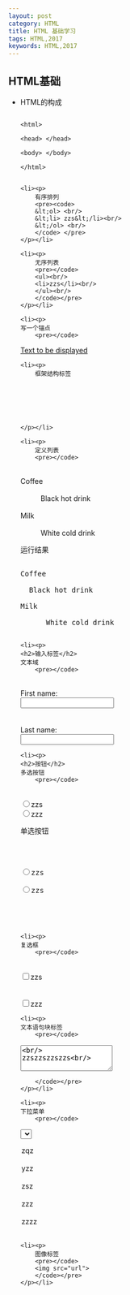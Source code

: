 ```yaml
---
layout: post
category: HTML
title: HTML 基础学习 
tags: HTML,2017
keywords: HTML,2017
---
```

<h2>HTML基础</h2>
<ul>
	<li><p>
	HTML的构成
		<pre><code>
&lt;html&gt;		   <br/>
&lt;head&gt; &lt;/head> <br/> 
&lt;body&gt; &lt;/body> <br/>
&lt;/html>
		</code></pre>
	</p></li>

	<li><p>
		有序排列
		<pre><code>
		&lt;ol> <br/>
		&lt;li> zzs&lt;/li><br/>
		&lt;/ol> <br/>
		</code> </pre>
	</p></li>

	<li><p>
		无序列表
		<pre></code>
		<ul><br/>
		<li>zzs</li><br/>
		</ul><br/>
		</code></pre>
	</p></li>

	<li><p>
	写一个锚点
		<pre></code>
<a href="网站地址">Text to be displayed</a>
		</code></pre>
	</p></li>

	<li><p>
		框架结构标签
<pre></code><br/>
<ifram e src="相对路径"><br/>
</code></pre>
	</p></li>

	<li><p>
		定义列表
		<pre></code>
<dl><br/>
<dt>Coffee</dt><br/>
<dd>Black hot drink</dd><br/>
<dt>Milk</dt><br/>
<dd>White cold drink</dd>
</dl>
		</code></pre>
		运行结果
		<pre></code>
Coffee<br/>
&nbsp;&nbsp;Black hot drink<br/>
Milk<br/>
&nbsp;&nbsp;	White cold drink
		</code></pre>
	</p></li>

	<li><p>
	<h2>输入标签</h2>
	文本域
		<pre></code>
<form><br/>
First name:<br/>
<input type="text" name="firstname"><br/>
<br><br/>
Last name:<br/>
<input type="test" name="lastname"><br/>
</form>
		</code></pre>
	</p></li>

	<li><p>
	<h2>按钮</h2>
	多选按钮
		<pre></code>
<form><br/>
<input type="radio" >zzs<br/>
<input type="radio" >zzz<br/>
</form>
		</code></pre>
		单选按钮
		<pre></code>
<form><br/>
<input type="radio" name="sex">zzs<br/>
<input type="radio" name="sex">zzs<br/>
</form>
		</code></pre>
	</p></li>

	<li><p>
	复选框
		<pre></code>
<form><br/>
<input type="checkbox" >zzs<br/>
<br><br/>
<input type="checkbox" >zzz<br/>
</form>
		</code></pre>
	</p></li>

	<li><p>
	文本语句块标签
		<pre></code>
<textarea rows="3" cols="20"><br/>
zzszzszzszzs<br/>
</textarea>
		</code></pre>
	</p></li>

	<li><p>
	下拉菜单
		<pre></code>
<select><br/>
  <option >zqz</option><br/>
  <option >yzz</option><br/>
  <option >zsz</option><br/>
  <option >zzz</option><br/>
  <option >zzzz</option><br/>
</select>
		</code></pre>
	</p></li>

	<li><p>
		图像标签
		<pre></code>
		<img src="url">
		</code></pre>
	</p></li>




</ul>
